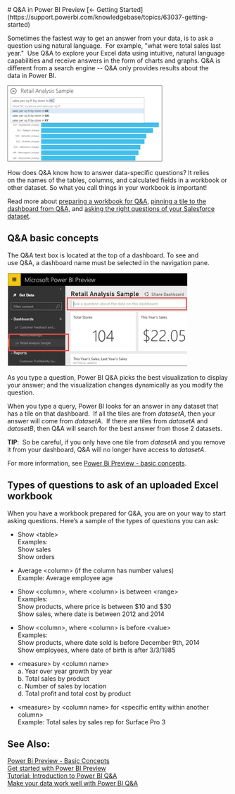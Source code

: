<properties pageTitle="Q&A in Power BI Preview" description="Q&A in Power BI Preview" services="powerbi" documentationCenter="" authors="v-anpasi" manager="mblythe" editor=""/> 
<tags ms.service="powerbi" ms.devlang="NA" ms.topic="article" ms.tgt_pltfrm="NA" ms.workload="powerbi" ms.date="06/16/2015" ms.author="v-anpasi"/>
# Q&A in Power BI Preview
[← Getting Started](https://support.powerbi.com/knowledgebase/topics/63037-getting-started)

Sometimes the fastest way to get an answer from your data, is to ask a question using natural language.  For example, "what were total sales last year."  Use Q&A to explore your Excel data using intuitive, natural language capabilities and receive answers in the form of charts and graphs. Q&A is different from a search engine -- Q&A only provides results about the data in Power BI.

![](media/powerbi-service-release-notes/PBI_QA_BoxSalesSqFt.png)

How does Q&A know how to answer data-specific questions? It relies on the names of the tables, columns, and calculated fields in a workbook or other dataset. So what you call things in your workbook is important!

Read more about [preparing a workbook for Q&A](http://support.powerbi.com/knowledgebase/articles/474690-how-to-make-q-a-work-with-your-data), [pinning a tile to the dashboard from Q&A](http://support.powerbi.com/knowledgebase/articles/424874-pin-a-tile-to-a-dashboard-from-the-question-box), and [asking the right questions of your Salesforce dataset](http://support.powerbi.com/knowledgebase/articles/475138-ask-the-right-questions-of-salesforce-data).

## Q&A basic concepts

The Q&A text box is located at the top of a dashboard. To see and use Q&A, a dashboard name must be selected in the navigation pane.

![](media/powerbi-service-release-notes/QandA.png)

As you type a question, Power BI Q&A picks the best visualization to display your answer; and the visualization changes dynamically as you modify the question.

When you type a query, Power BI looks for an answer in any dataset that has a tile on that dashboard.  If all the tiles are from *datasetA*, then your answer will come from *datasetA*.  If there are tiles from *datasetA* and *datasetB*, then Q&A will search for the best answer from those 2 datasets.

**TIP**:  So be careful, if you only have one tile from *datasetA* and you remove it from your dashboard, Q&A will no longer have access to *datasetA*.

For more information, see [Power Bi Preview - basic concepts](http://support.powerbi.com/knowledgebase/articles/487029).

## Types of questions to ask of an uploaded Excel workbook

When you have a workbook prepared for Q&A, you are on your way to start asking questions. Here’s a sample of the types of questions you can ask:

- Show &lt;table\>  
	Examples:  
	Show sales  
	Show orders

- Average &lt;column\> (if the column has number values)  
	Example: Average employee age

- Show &lt;column\>, where &lt;column\> is between &lt;range\>  
    Examples:  
	Show products, where price is between $10 and $30  
	Show sales, where date is between 2012 and 2014

-   Show &lt;column\>, where &lt;column\> is before &lt;value\>  
    Examples:  
	Show products, where date sold is before December 9th, 2014  
	Show employees, where date of birth is after 3/3/1985

-   &lt;measure\> by &lt;column name\>  
	a. Year over year growth by year  
	b. Total sales by product  
	c. Number of sales by location  
	d. Total profit and total cost by product

-   &lt;measure\> by &lt;column name\> for &lt;specific entity within another column\>  
	Example: Total sales by sales rep for Surface Pro 3

## See Also:

[Power Bi Preview - Basic Concepts](http://support.powerbi.com/knowledgebase/articles/487029-power-bi-preview-basic-concepts)  
[Get started with Power BI Preview](http://support.powerbi.com/knowledgebase/articles/430814-get-started-with-power-bi)  
[Tutorial: Introduction to Power BI Q&A](https://support.powerbi.com/knowledgebase/articles/607113)  
[Make your data work well with Power BI Q&A](https://support.powerbi.com/knowledgebase/articles/607113)
